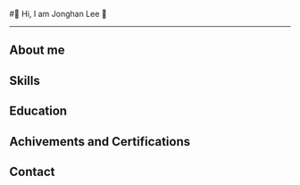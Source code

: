 #🙂 Hi, I am Jonghan Lee 🙂
***

## About me


## Skills


## Education


## Achivements and Certifications


## Contact

